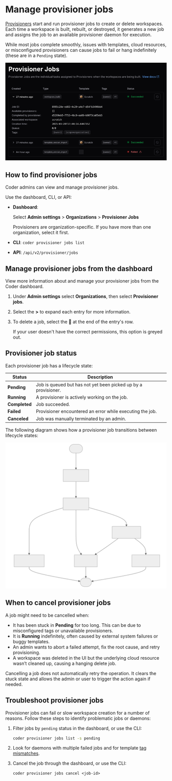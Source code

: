 # Manage provisioner jobs

[Provisioners](./index.md) start and run provisioner jobs to create or delete workspaces.
Each time a workspace is built, rebuilt, or destroyed, it generates a new job and assigns
the job to an available provisioner daemon for execution.

While most jobs complete smoothly, issues with templates, cloud resources, or misconfigured
provisioners can cause jobs to fail or hang indefinitely (these are in a `Pending` state).

![Provisioner jobs in the dashboard](../../images/admin/provisioners/provisioner-jobs.png)

## How to find provisioner jobs

Coder admins can view and manage provisioner jobs.

Use the dashboard, CLI, or API:

- **Dashboard**:

   Select **Admin settings** > **Organizations** > **Provisioner Jobs**

   Provisioners are organization-specific. If you have more than one organization, select it first.

- **CLI**: `coder provisioner jobs list`
- **API**: `/api/v2/provisioner/jobs`

## Manage provisioner jobs from the dashboard

View more information about and manage your provisioner jobs from the Coder dashboard.

1. Under **Admin settings** select **Organizations**, then select **Provisioner jobs**.

1. Select the **>** to expand each entry for more information.

1. To delete a job, select the 🚫 at the end of the entry's row.

   If your user doesn't have the correct permissions, this option is greyed out.

## Provisioner job status

Each provisioner job has a lifecycle state:

| Status        | Description                                                    |
|---------------|----------------------------------------------------------------|
| **Pending**   | Job is queued but has not yet been picked up by a provisioner. |
| **Running**   | A provisioner is actively working on the job.                  |
| **Completed** | Job succeeded.                                                 |
| **Failed**    | Provisioner encountered an error while executing the job.      |
| **Canceled**  | Job was manually terminated by an admin.                       |

The following diagram shows how a provisioner job transitions between lifecycle states:

![Provisioner jobs state transitions](../../images/admin/provisioners/provisioner-jobs-status-flow.svg)

## When to cancel provisioner jobs

A job might need to be cancelled when:

- It has been stuck in **Pending** for too long. This can be due to misconfigured tags or unavailable provisioners.
- It is **Running** indefinitely, often caused by external system failures or buggy templates.
- An admin wants to abort a failed attempt, fix the root cause, and retry provisioning.
- A workspace was deleted in the UI but the underlying cloud resource wasn’t cleaned up, causing a hanging delete job.

Cancelling a job does not automatically retry the operation.
It clears the stuck state and allows the admin or user to trigger the action again if needed.

## Troubleshoot provisioner jobs

Provisioner jobs can fail or slow workspace creation for a number of reasons.
Follow these steps to identify problematic jobs or daemons:

1. Filter jobs by `pending` status in the dashboard, or use the CLI:

   ```bash
   coder provisioner jobs list -s pending
   ```

1. Look for daemons with multiple failed jobs and for template [tag mismatches](./index.md#provisioner-tags).

1. Cancel the job through the dashboard, or use the CLI:

   ```shell
   coder provisioner jobs cancel <job-id>
   ```
